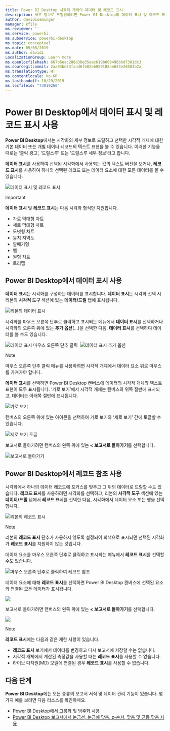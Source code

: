 ```yaml
---
title: Power BI Desktop 시각적 개체의 데이터 및 레코드 표시
description: 세부 정보로 드릴링하려면 Power BI Desktop의 데이터 표시 및 레코드 표시 기능을 사용합니다.
author: davidiseminger
manager: kfile
ms.reviewer: ''
ms.service: powerbi
ms.subservice: powerbi-desktop
ms.topic: conceptual
ms.date: 05/08/2019
ms.author: davidi
LocalizationGroup: Learn more
ms.openlocfilehash: 667b6eac288d3be35eac619b669498b6d7381dc3
ms.sourcegitcommit: 2aa83bd53faad6fb02eb059188ae623e26503b2a
ms.translationtype: HT
ms.contentlocale: ko-KR
ms.lasthandoff: 10/29/2019
ms.locfileid: "73019260"
---
```

# <a name="use-see-data-and-see-records-in-power-bi-desktop"></a>Power BI Desktop에서 데이터 표시 및 레코드 표시 사용
**Power BI Desktop**에서는 시각화의 세부 정보로 드릴하고 선택한 시각적 개체에 대한 기본 데이터 또는 개별 데이터 레코드의 텍스트 표현을 볼 수 있습니다. 이러한 기능을 때로는 ‘클릭 광고’, ‘드릴스루’ 또는 ‘드릴스루 세부 정보’라고 합니다.   

**데이터 표시**를 사용하여 선택된 시각화에서 사용되는 값의 텍스트 버전을 보거나, **레코드 표시**를 사용하여 하나의 선택된 레코드 또는 데이터 요소에 대한 모든 데이터를 볼 수 있습니다. 

![데이터 표시 및 레코드 표시](media/desktop-see-data-see-records/see-data-record.png)

>[!IMPORTANT]
>**데이터 표시** 및 **레코드 표시**는 다음 시각화 형식만 지원합니다.
>  - 가로 막대형 차트
>  - 세로 막대형 차트
>  - 도넛형 차트
>  - 등치 지역도
>  - 깔때기형
>  - 맵
>  - 원형 차트
>  - 트리맵

## <a name="use-see-data-in-power-bi-desktop"></a>Power BI Desktop에서 데이터 표시 사용

**데이터 표시**는 시각화를 구성하는 데이터를 표시합니다. **데이터 표시**는 시각화 선택 시 리본의 **시각적 도구** 섹션에 있는 **데이터/드릴** 탭에 표시됩니다.

![리본의 데이터 표시](media/desktop-see-data-see-records/see-data1.png)

시각화를 마우스 오른쪽 단추로 클릭하고 표시되는 메뉴에서 **데이터 표시**를 선택하거나 시각화의 오른쪽 위에 있는 **추가 옵션**(...)을 선택한 다음, **데이터 표시**를 선택하여 데이터를 볼 수도 있습니다.

![데이터 표시 마우스 오른쪽 단추 클릭](media/desktop-see-data-see-records/see-data2.png)&nbsp;&nbsp;![데이터 표시 추가 옵션](media/desktop-see-data-see-records/see-data3.png)

> [!NOTE]
> 마우스 오른쪽 단추 클릭 메뉴를 사용하려면 시각적 개체에서 데이터 요소 위로 마우스를 가져가야 합니다.

**데이터 표시**를 선택하면 Power BI Desktop 캔버스에 데이터의 시각적 개체와 텍스트 표현이 모두 표시됩니다. ‘가로 보기’에서 시각적 개체는 캔버스의 위쪽 절반에 표시되고, 데이터는 아래쪽 절반에 표시됩니다.  

![가로 보기](media/desktop-see-data-see-records/see-data4a.png)

캔버스의 오른쪽 위에 있는 아이콘을 선택하여 가로 보기와 ‘세로 보기’ 간에 토글할 수 있습니다. 

![세로 보기 토글](media/desktop-see-data-see-records/see-data4.png)

보고서로 돌아가려면 캔버스의 왼쪽 위에 있는 **< 보고서로 돌아가기**를 선택합니다.

![보고서로 돌아가기](media/desktop-see-data-see-records/see-data5.png)

## <a name="use-see-records-in-power-bi-desktop"></a>Power BI Desktop에서 레코드 참조 사용

시각화에서 하나의 데이터 레코드에 포커스를 맞추고 그 뒤의 데이터로 드릴할 수도 있습니다. **레코드 표시**를 사용하려면 시각화를 선택하고, 리본의 **시각적 도구** 섹션에 있는 **데이터/드릴** 탭에서 **레코드 표시**를 선택한 다음, 시각화에서 데이터 요소 또는 행을 선택합니다. 

![리본의 레코드 표시](media/desktop-see-data-see-records/see-record1.png)

> [!NOTE]
> 리본의 **레코드 표시** 단추가 사용하지 않도록 설정되어 회색으로 표시되면 선택된 시각화가 **레코드 표시**를 지원하지 않는 것입니다.

데이터 요소를 마우스 오른쪽 단추로 클릭하고 표시되는 메뉴에서 **레코드 표시**를 선택할 수도 있습니다.

![마우스 오른쪽 단추로 클릭하여 레코드 참조](media/desktop-see-data-see-records/see-record2.png)

데이터 요소에 대해 **레코드 표시**를 선택하면 Power BI Desktop 캔버스에 선택된 요소와 연결된 모든 데이터가 표시됩니다. 

![](media/desktop-see-data-see-records/see-record3.png)

보고서로 돌아가려면 캔버스의 왼쪽 위에 있는 **< 보고서로 돌아가기**를 선택합니다.

![](media/desktop-see-data-see-records/see-record4.png)

> [!NOTE]
>**레코드 표시**에는 다음과 같은 제한 사항이 있습니다.
> - **레코드 표시** 보기에서 데이터를 변경하고 다시 보고서에 저장할 수는 없습니다.
> - 시각적 개체에서 계산된 측정값을 사용할 때는 **레코드 표시**를 사용할 수 없습니다.
> - 라이브 다차원(MD) 모델에 연결된 경우 **레코드 표시**를 사용할 수 없습니다.

## <a name="next-steps"></a>다음 단계
**Power BI Desktop**에는 모든 종류의 보고서 서식 및 데이터 관리 기능이 있습니다. 몇 가지 예를 보려면 다음 리소스를 확인하세요.

* [Power BI Desktop에서 그룹화 및 범주화 사용](desktop-grouping-and-binning.md)
* [Power BI Desktop 보고서에서 눈금선, 눈금에 맞춤, z-순서, 맞춤 및 균등 맞춤 사용](desktop-gridlines-snap-to-grid.md)

